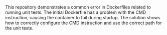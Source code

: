 This repository demonstrates a common error in Dockerfiles related to running unit tests. The initial Dockerfile has a problem with the CMD instruction, causing the container to fail during startup. The solution shows how to correctly configure the CMD instruction and use the correct path for the unit tests.